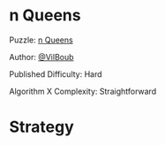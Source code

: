 # n Queens

Puzzle: [n Queens](https://www.codingame.com/training/hard/n-queens)

Author: [@VilBoub](https://www.codingame.com/profile/bd6706892e49290fb119aa5ddae4238a318297)

Published Difficulty: Hard

Algorithm X Complexity: Straightforward

# Strategy
